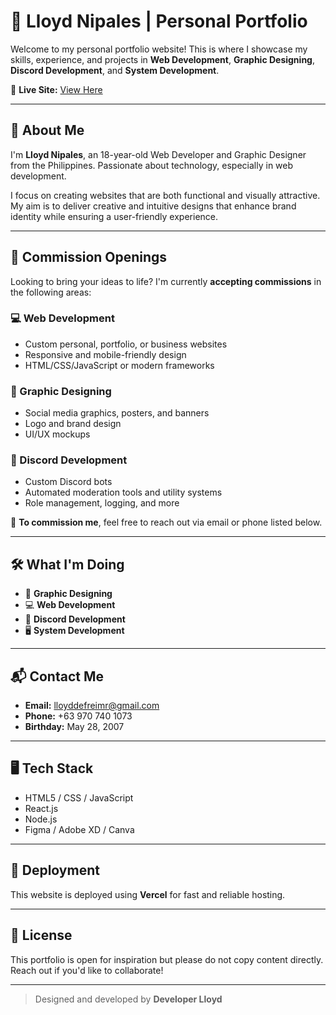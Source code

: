 # 💼 Lloyd Nipales | Personal Portfolio

Welcome to my personal portfolio website! This is where I showcase my skills, experience, and projects in **Web Development**, **Graphic Designing**, **Discord Development**, and **System Development**.

🔗 **Live Site:** [View Here](https://developer-portfolio-nu-three.vercel.app/)

---

## 👤 About Me

I'm **Lloyd Nipales**, an 18-year-old Web Developer and Graphic Designer from the Philippines. Passionate about technology, especially in web development.

I focus on creating websites that are both functional and visually attractive. My aim is to deliver creative and intuitive designs that enhance brand identity while ensuring a user-friendly experience.

---

## 📢 Commission Openings

Looking to bring your ideas to life? I'm currently **accepting commissions** in the following areas: 

### 💻 Web Development
- Custom personal, portfolio, or business websites
- Responsive and mobile-friendly design
- HTML/CSS/JavaScript or modern frameworks

### 🎨 Graphic Designing
- Social media graphics, posters, and banners
- Logo and brand design
- UI/UX mockups

### 🤖 Discord Development
- Custom Discord bots
- Automated moderation tools and utility systems
- Role management, logging, and more

📩 **To commission me**, feel free to reach out via email or phone listed below.

---

## 🛠️ What I'm Doing

- 🎨 **Graphic Designing**
- 💻 **Web Development**
- 🤖 **Discord Development**
- 🖥️ **System Development**

---

## 📬 Contact Me

- **Email:** lloyddefreimr@gmail.com  
- **Phone:** +63 970 740 1073  
- **Birthday:** May 28, 2007  

---

## 🖥️ Tech Stack

- HTML5 / CSS / JavaScript  
- React.js 
- Node.js 
- Figma / Adobe XD / Canva

---

## 🚀 Deployment

This website is deployed using **Vercel** for fast and reliable hosting.

---

## 📄 License

This portfolio is open for inspiration but please do not copy content directly. Reach out if you'd like to collaborate!

---

> Designed and developed by **Developer Lloyd**
